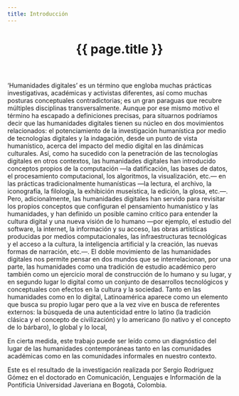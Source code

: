 ```yaml
---
title: Introducción
---
```


<header class="chapter-headers">
  <h1>{{ page.title }}</h1>
</header>

‘Humanidades digitales’ es un término que engloba muchas prácticas investigativas, académicas y activistas diferentes, así como muchas posturas conceptuales contradictorias; es un gran paraguas que recubre múltiples disciplinas transversalmente. Aunque por ese mismo motivo el término ha escapado a definiciones precisas, para situarnos podríamos decir que las humanidades digitales tienen su núcleo en dos movimientos relacionados: el potenciamiento de la investigación humanística por medio de tecnologías digitales y la indagación, desde un punto de vista humanístico, acerca del impacto del medio digital en las dinámicas culturales. Así, como ha sucedido con la penetración de las tecnologías digitales en otros contextos, las humanidades digitales han introducido conceptos propios de la computación —la datificación, las bases de datos, el procesamiento computacional, los algoritmos, la visualización, etc.— en las prácticas tradicionalmente humanísticas —la lectura, el archivo, la iconografía, la filología, la exhibición museística, la edición, la glosa, etc.—. Pero, adicionalmente, las humanidades digitales han servido para revisitar los propios conceptos que configuran el pensamiento humanístico y las humanidades, y han definido un posible camino crítico para entender la cultura digital y una nueva visión de lo humano —por ejemplo, el estudio del software, la internet, la información y su acceso, las obras artísticas producidas por medios computacionales, las infraestructuras tecnológicas y el acceso a la cultura, la inteligencia artificial y la creación, las nuevas formas de narración, etc.—.
El doble movimiento de las humanidades digitales nos permite pensar en dos mundos que se interrelacionan, por una parte, las humanidades como una tradición de estudio académico pero también como un ejercicio moral de construcción de lo humano y su lugar, y en segundo lugar lo digital como un conjunto de desarrollos tecnológicos y conceptuales con efectos en la cultura y la sociedad. Tanto en las humanidades como en lo digital, Latinoamérica aparece como un elemento que busca su propio lugar pero que a la vez vive en busca de referentes externos: la búsqueda de una autenticidad entre lo latino (la tradición clásica y el concepto de civilización) y lo americano (lo nativo y el concepto de lo bárbaro), lo global y lo local, 

En cierta medida, este trabajo puede ser leído como un diagnóstico del lugar de las humanidades contemporáneas tanto en las comunidades académicas como en las comunidades informales en nuestro contexto.

Este es el resultado de la investigación realizada por Sergio Rodríguez Gómez en el doctorado en Comunicación, Lenguajes e Información de la Pontificia Universidad Javeriana en Bogotá, Colombia.